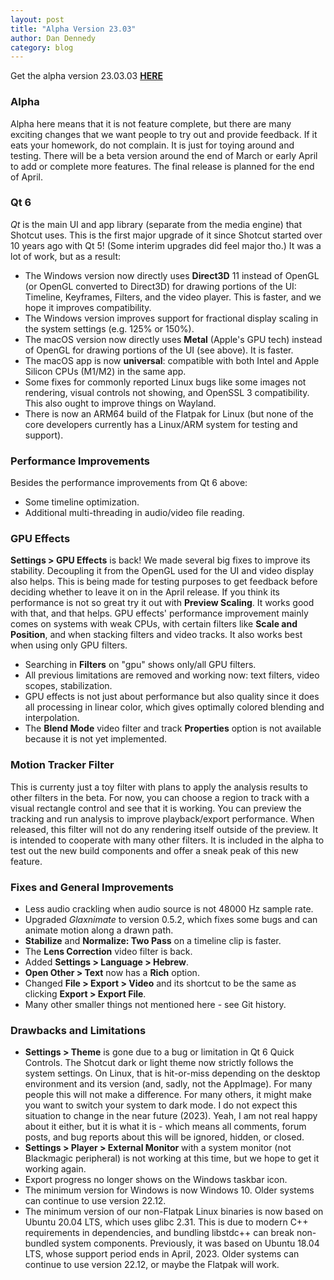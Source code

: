 ```yaml
---
layout: post
title: "Alpha Version 23.03"
author: Dan Dennedy
category: blog
---
```


Get the alpha version 23.03.03 [**HERE**](https://github.com/mltframework/shotcut/releases/tag/v23.03.03)

### Alpha

Alpha here means that it is not feature complete, but there are many exciting changes that we want people to try out and provide feedback. If it eats your homework, do not complain. It is just for toying around and testing. There will be a beta version around the end of March or early April to add or complete more features. The final release is planned for the end of April.

### Qt 6

*Qt* is the main UI and app library (separate from the media engine) that Shotcut uses. This is the first major upgrade of it since Shotcut started over 10 years ago with Qt 5! (Some interim upgrades did feel major tho.) It was a lot of work, but as a result:

- The Windows version now directly uses **Direct3D** 11 instead of OpenGL (or OpenGL converted to Direct3D) for drawing portions of the UI: Timeline, Keyframes, Filters, and the video player. This is faster, and we hope it improves compatibility.
- The Windows version improves support for fractional display scaling in the system settings (e.g. 125% or 150%).
- The macOS version now directly uses **Metal** (Apple's GPU tech) instead of OpenGL for drawing portions of the UI (see above). It is faster.
- The macOS app is now **universal**: compatible with both Intel and Apple Silicon CPUs (M1/M2) in the same app.
- Some fixes for commonly reported Linux bugs like some images not rendering, visual controls not showing, and OpenSSL 3 compatibility. This also ought to improve things on Wayland.
- There is now an ARM64 build of the Flatpak for Linux (but none of the core developers currently has a Linux/ARM system for testing and support).

### Performance Improvements

Besides the performance improvements from Qt 6 above:

- Some timeline optimization.
- Additional multi-threading in audio/video file reading.

### GPU Effects

**Settings > GPU Effects** is back! We made several big fixes to improve its stability. Decoupling it from the OpenGL used for the UI and video display also helps. This is being made for testing purposes to get feedback before deciding whether to leave it on in the April release. If you think its performance is not so great try it out with **Preview Scaling**. It works good with that, and that helps. GPU effects' performance improvement mainly comes on systems with weak CPUs, with certain filters like **Scale and Position**, and when stacking filters and video tracks. It also works best when using only GPU filters.

- Searching in **Filters** on "gpu" shows only/all GPU filters.
- All previous limitations are removed and working now: text filters, video scopes, stabilization.
- GPU effects is not just about performance but also quality since it does all processing in linear color, which gives optimally colored blending and interpolation.
- The **Blend Mode** video filter and track **Properties** option is not available because it is not yet implemented.

### Motion Tracker Filter

This is currenty just a toy filter with plans to apply the analysis results to other filters in the beta. For now, you can choose a region to track with a visual rectangle control and see that it is working. You can preview the tracking and run analysis to improve playback/export performance. When released, this filter will not do any rendering itself outside of the preview. It is intended to cooperate with many other filters. It is included in the alpha to test out the new build components and offer a sneak peak of this new feature.

### Fixes and General Improvements

- Less audio crackling when audio source is not 48000 Hz sample rate.
- Upgraded *Glaxnimate* to version 0.5.2, which fixes some bugs and can animate motion along a drawn path.
- **Stabilize** and **Normalize: Two Pass** on a timeline clip is faster.
- The **Lens Correction** video filter is back.
- Added **Settings > Language > Hebrew**.
- **Open Other > Text** now has a **Rich** option.
- Changed **File > Export > Video** and its shortcut to be the same as clicking **Export > Export File**.
- Many other smaller things not mentioned here - see Git history.

### Drawbacks and Limitations

- **Settings > Theme** is gone due to a bug or limitation in Qt 6 Quick Controls. The Shotcut dark or light theme now strictly follows the system settings. On Linux, that is hit-or-miss depending on the desktop environment and its version (and, sadly, not the AppImage). For many people this will not make a difference. For many others, it might make you want to switch your system to dark mode. I do not expect this situation to change in the near future (2023). Yeah, I am not real happy about it either, but it is what it is - which means all comments, forum posts, and bug reports about this will be ignored, hidden, or closed.
- **Settings > Player > External Monitor** with a system monitor (not Blackmagic peripheral) is not working at this time, but we hope to get it working again.
- Export progress no longer shows on the Windows taskbar icon.
- The minimum version for Windows is now Windows 10. Older systems can continue to use version 22.12.
- The minimum version of our non-Flatpak Linux binaries is now based on Ubuntu 20.04 LTS, which uses glibc 2.31. This is due to modern C++ requirements in dependencies, and bundling libstdc++ can break non-bundled system components. Previously, it was based on Ubuntu 18.04 LTS, whose support period ends in April, 2023. Older systems can continue to use version 22.12, or maybe the Flatpak will work.
